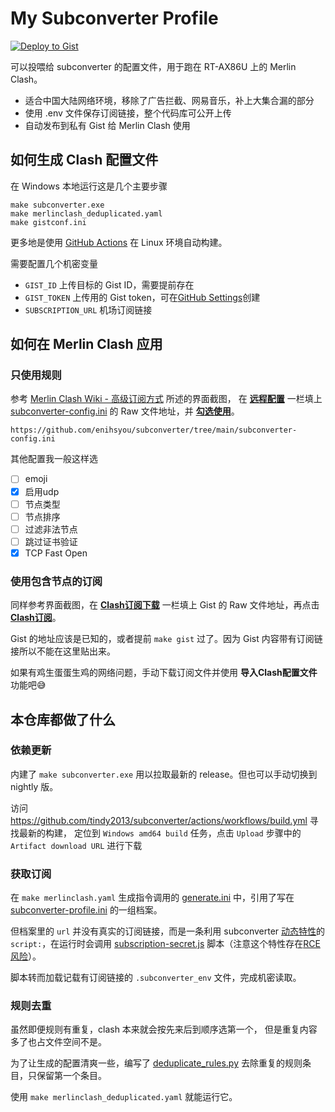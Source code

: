 # My Subconverter Profile

[![Deploy to Gist](https://github.com/enihsyou/subconverter/actions/workflows/deploy-gist.yml/badge.svg)](https://github.com/enihsyou/subconverter/actions/workflows/deploy-gist.yml)

可以投喂给 subconverter 的配置文件，用于跑在 RT-AX86U 上的 Merlin Clash。

- 适合中国大陆网络环境，移除了广告拦截、网易音乐，补上大集合漏的部分
- 使用 .env 文件保存订阅链接，整个代码库可公开上传
- 自动发布到私有 Gist 给 Merlin Clash 使用

## 如何生成 Clash 配置文件

在 Windows 本地运行这是几个主要步骤

```shell-session
make subconverter.exe
make merlinclash_deduplicated.yaml
make gistconf.ini
```

更多地是使用 [GitHub Actions](.github/workflows/deploy-gist.yml) 在 Linux 环境自动构建。

需要配置几个机密变量

- `GIST_ID` 上传目标的 Gist ID，需要提前存在
- `GIST_TOKEN` 上传用的 Gist token，可在[GitHub Settings](https://github.com/settings/tokens/new?scopes=gist&description=Subconverter)创建
- `SUBSCRIPTION_URL` 机场订阅链接

## 如何在 Merlin Clash 应用

### 只使用规则

参考 [Merlin Clash Wiki - 高级订阅方式](https://mcreadme.gitbook.io/mc/base/subscribe#gao-ji-ding-yue-fang-shi) 所述的界面截图，
在 **<ins>远程配置</ins>** 一栏填上 [subconverter-config.ini](subconverter-config.ini) 的 Raw 文件地址，并 **<ins>勾选使用</ins>**。

```plaintext
https://github.com/enihsyou/subconverter/tree/main/subconverter-config.ini
```

其他配置我一般这样选

- [ ] emoji
- [x] 启用udp
- [ ] 节点类型
- [ ] 节点排序
- [ ] 过滤非法节点
- [ ] 跳过证书验证
- [x] TCP Fast Open

### 使用包含节点的订阅

同样参考界面截图，在 **<ins>Clash订阅下载</ins>** 一栏填上 Gist 的 Raw 文件地址，再点击 **<ins>Clash订阅</ins>**。

Gist 的地址应该是已知的，或者提前 `make gist` 过了。因为 Gist 内容带有订阅链接所以不能在这里贴出来。

如果有鸡生蛋蛋生鸡的网络问题，手动下载订阅文件并使用 **导入Clash配置文件** 功能吧😅

## 本仓库都做了什么

### 依赖更新

内建了 `make subconverter.exe` 用以拉取最新的 release。但也可以手动切换到 nightly 版。

访问 <https://github.com/tindy2013/subconverter/actions/workflows/build.yml> 寻找最新的构建，
定位到 `Windows amd64 build` 任务，点击 `Upload` 步骤中的 `Artifact download URL` 进行下载

### 获取订阅

在 `make merlinclash.yaml` 生成指令调用的 [generate.ini](generate.ini) 中，引用了写在 [subconverter-profile.ini](subconverter-profile.ini) 的一组档案。

但档案里的 `url` 并没有真实的订阅链接，而是一条利用 subconverter [动态特性]的 `script:`，在运行时会调用 [subscription-secret.js](subscription-secret.js) 脚本（注意这个特性存在[RCE风险]）。

脚本转而加载记载有订阅链接的 `.subconverter_env` 文件，完成机密读取。

[动态特性]: https://github.com/tindy2013/subconverter/blob/92f66bf5b58be5b3e605bb481db5f5ffd6b2aa78/src/generator/config/nodemanip.cpp#L56
[RCE风险]: https://rce.moe/2022/08/23/WMCTF-2022-WRITEUP#RCE

### 规则去重

虽然即便规则有重复，clash 本来就会按先来后到顺序选第一个，
但是重复内容多了也占文件空间不是。

为了让生成的配置清爽一些，编写了 [deduplicate_rules.py](scripts/deduplicate_rules.py) 去除重复的规则条目，只保留第一个条目。

使用 `make merlinclash_deduplicated.yaml` 就能运行它。
